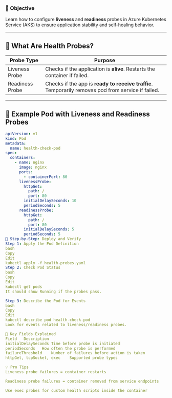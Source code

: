 ### 🎯 Objective

Learn how to configure **liveness** and **readiness** probes in Azure Kubernetes Service (AKS) to ensure application stability and self-healing behavior.

---

## 🔹 What Are Health Probes?

| Probe Type     | Purpose                                                                 |
|----------------|-------------------------------------------------------------------------|
| Liveness Probe | Checks if the application is **alive**. Restarts the container if failed. |
| Readiness Probe| Checks if the app is **ready to receive traffic**. Temporarily removes pod from service if failed. |

---

## 📄 Example Pod with Liveness and Readiness Probes

```yaml
apiVersion: v1
kind: Pod
metadata:
  name: health-check-pod
spec:
  containers:
    - name: nginx
      image: nginx
      ports:
        - containerPort: 80
      livenessProbe:
        httpGet:
          path: /
          port: 80
        initialDelaySeconds: 10
        periodSeconds: 5
      readinessProbe:
        httpGet:
          path: /
          port: 80
        initialDelaySeconds: 5
        periodSeconds: 5
🧪 Step-by-Step: Deploy and Verify
Step 1: Apply the Pod Definition
bash
Copy
Edit
kubectl apply -f health-probes.yaml
Step 2: Check Pod Status
bash
Copy
Edit
kubectl get pods
It should show Running if the probes pass.

Step 3: Describe the Pod for Events
bash
Copy
Edit
kubectl describe pod health-check-pod
Look for events related to liveness/readiness probes.

🧠 Key Fields Explained
Field	Description
initialDelaySeconds	Time before probe is initiated
periodSeconds	How often the probe is performed
failureThreshold	Number of failures before action is taken
httpGet, tcpSocket, exec	Supported probe types

💡 Pro Tips
Liveness probe failures = container restarts

Readiness probe failures = container removed from service endpoints

Use exec probes for custom health scripts inside the container

